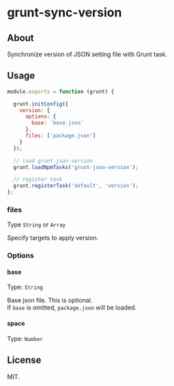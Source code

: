 # grunt-sync-version

## About

Synchronize version of JSON setting file with Grunt task.

## Usage

```js
module.exports = function (grunt) {

  grunt.initConfig({
    version: {
      options: {
        base: 'base.json'
      },
      files: ['package.json']
    }
  });

  // load grunt-json-version
  grunt.loadNpmTasks('grunt-json-version');

  // register task
  grunt.registerTask('default', 'version');
};
```
### files

Type `String` or `Array`

Specify targets to apply version.

### Options

#### base

Type: `String`

Base json file. This is optional.  
If `base` is omitted, `package.json` will be loaded.

#### space

Type: `Number`

## License

MIT.
